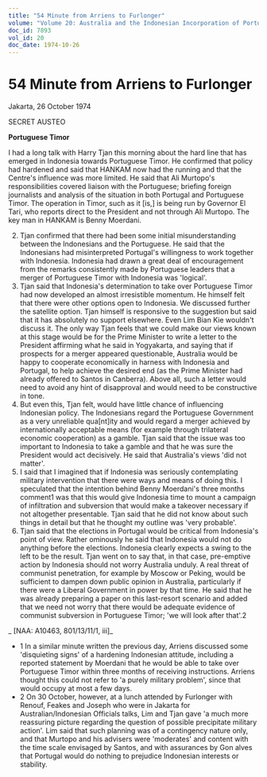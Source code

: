 ```yaml
---
title: "54 Minute from Arriens to Furlonger"
volume: "Volume 20: Australia and the Indonesian Incorporation of Portuguese Timor, 1974-1976"
doc_id: 7893
vol_id: 20
doc_date: 1974-10-26
---
```


# 54 Minute from Arriens to Furlonger

Jakarta, 26 October 1974

SECRET AUSTEO

**Portuguese Timor**

I had a long talk with Harry Tjan this morning about the hard line that has emerged in Indonesia towards Portuguese Timor. He confirmed that policy had hardened and said that HANKAM now had the running and that the Centre's influence was more limited. He said that Ali Murtopo's responsibilities covered liaison with the Portuguese; briefing foreign journalists and analysis of the situation in both Portugal and Portuguese Timor. The operation in Timor, such as it [is,] is being run by Governor El Tari, who reports direct to the President and not through Ali Murtopo. The key man in HANKAM is Benny Moerdani.

  2. Tjan confirmed that there had been some initial misunderstanding between the Indonesians and the Portuguese. He said that the Indonesians had misinterpreted Portugal's willingness to work together with Indonesia. Indonesia had drawn a great deal of encouragement from the remarks consistently made by Portuguese leaders that a merger of Portuguese Timor with Indonesia was 'logical'.
  3. Tjan said that Indonesia's determination to take over Portuguese Timor had now developed an almost irresistible momentum. He himself felt that there were other options open to Indonesia. We discussed further the satellite option. Tjan himself is responsive to the suggestion but said that it has absolutely no support elsewhere. Even Lim Bian Kie wouldn't discuss it. The only way Tjan feels that we could make our views known at this stage would be for the Prime Minister to write a letter to the President affirming what he said in Yogyakarta, and saying that if prospects for a merger appeared questionable, Australia would be happy to cooperate economically in harness with Indonesia and Portugal, to help achieve the desired end (as the Prime Minister had already offered to Santos in Canberra). Above all, such a letter would need to avoid any hint of disapproval and would need to be constructive in tone.
  4. But even this, Tjan felt, would have little chance of influencing Indonesian policy. The Indonesians regard the Portuguese Government as a very unreliable qua[nt]ity and would regard a merger achieved by internationally acceptable means (for example through trilateral economic cooperation) as a gamble. Tjan said that the issue was too important to Indonesia to take a gamble and that he was sure the President would act decisively. He said that Australia's views 'did not matter'.
  5. I said that I imagined that if Indonesia was seriously contemplating military intervention that there were ways and means of doing this. I speculated that the intention behind Benny Moerdani's three months comment1 was that this would give Indonesia time to mount a campaign of infiltration and subversion that would make a takeover necessary if not altogether presentable. Tjan said that he did not know about such things in detail but that he thought my outline was 'very probable'.
  6. Tjan said that the elections in Portugal would be critical from Indonesia's point of view. Rather ominously he said that Indonesia would not do anything before the elections. Indonesia clearly expects a swing to the left to be the result. Tjan went on to say that, in that case, pre-emptive action by Indonesia should not worry Australia unduly. A real threat of communist penetration, for example by Moscow or Peking, would be sufficient to dampen down public opinion in Australia, particularly if there were a Liberal Government in power by that time. He said that he was already preparing a paper on this last-resort scenario and added that we need not worry that there would be adequate evidence of communist subversion in Portuguese Timor; 'we will look after that'.2



_ [NAA: A10463, 801/13/11/1, iii]_

  * 1 In a similar minute written the previous day, Arriens discussed some 'disquieting signs' of a hardening Indonesian attitude, including a reported statement by Moerdani that he would be able to take over Portuguese Timor within three months of receiving instructions. Arriens thought this could not refer to 'a purely military problem', since that would occupy at most a few days.
  * 2 On 30 October, however, at a lunch attended by Furlonger with Renouf, Feakes and Joseph who were in Jakarta for Australian/Indonesian Officials talks, Lim and Tjan gave 'a much more reassuring picture regarding the question of possible precipitate military action'. Lim said that such planning was of a contingency nature only, and that Murtopo and his advisers were 'moderates' and content with the time scale envisaged by Santos, and with assurances by Gon alves that Portugal would do nothing to prejudice Indonesian interests or stability.


